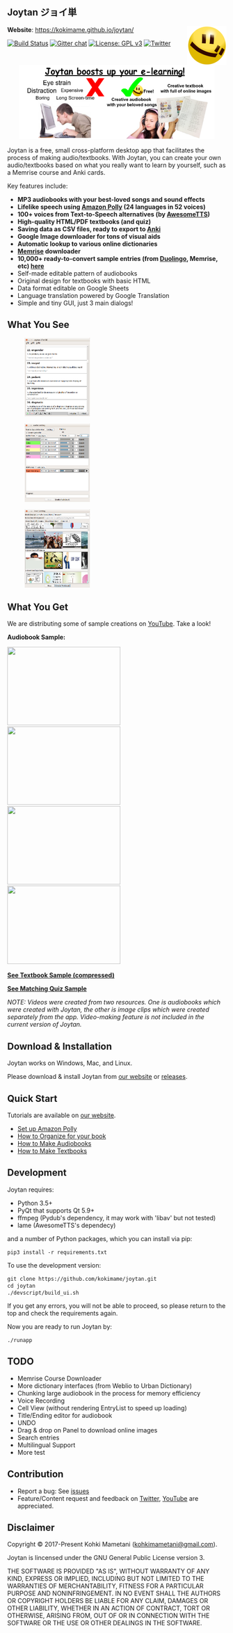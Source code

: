 ## Joytan ジョイ単

<img src="./logo/joytan.png" align="right" width="90" height="90" title="logo">

**Website**: https://kokimame.github.io/joytan/

[![Build Status](https://travis-ci.org/kokimame/joytan.svg?branch=master)](https://travis-ci.org/kokimame/joytan)
[![Gitter chat](https://badges.gitter.im/gitterHQ/gitter.png)](https://gitter.im/JoytanApp/Lobby)
[![License: GPL v3](https://img.shields.io/badge/License-GPL%20v3-blue.svg)](https://www.gnu.org/licenses/gpl-3.0)
[![Twitter](https://img.shields.io/twitter/follow/JoytanApp.svg?style=social&label=Follow)](https://twitter.com/intent/follow?screen_name=JoytanApp)

<p align="center">
  <a href="./docs/images/app_pros.png">
    <img src="./docs/images/app_pros.png"
    alt="Fig: Pros of Joytan" width="450" height="170">
  </a>
</p>

Joytan is a free, small cross-platform desktop app that facilitates the process of making audio/textbooks.
With Joytan, you can create your own audio/textbooks based on what you really want to learn by yourself,
such as a Memrise course and Anki cards.

Key features include:
- **MP3 audiobooks with your best-loved songs and sound effects**
- **Lifelike speech using [Amazon Polly](https://aws.amazon.com/polly/) (24 languages in 52 voices)**
- **100+ voices from Text-to-Speech alternatives (by [AwesomeTTS](https://ankiatts.appspot.com/))**
- **High-quality HTML/PDF textbooks (and quiz)**
- **Saving data as CSV files, ready to export to [Anki](https://apps.ankiweb.net)**
- **Google Image downloader for tons of visual aids**
- **Automatic lookup to various online dictionaries**
- **[Memrise](https://www.memrise.com/) downloader**
- **10,000+ ready-to-convert sample entries (from [Duolingo](https://www.duolingo.com/),
 Memrise, etc) [here](https://drive.google.com/drive/u/0/folders/1tbAViNauTU4Pdl7il0AV-6FajYUIimas)**
- Self-made editable pattern of audiobooks
- Original design for textbooks with basic HTML
- Data format editable on Google Sheets
- Language translation powered by Google Translation
- Simple and tiny GUI, just 3 main dialogs!


## What You See
<!-- Screenshots of dialogs -->
<figure>
  <a href="./docs/images/main_full.png">
    <img src="./docs/images/main_full.png"
    alt="Screenshots of Input window" width="150" height="180">
  </a>
</figure>
<figure>
  <a href="./docs/images/audio_full.png">
    <img src="./docs/images/audio_full.png"
    alt="Screenshots of Textbook setting window" width="150" height="180">
  </a>
</figure>
<figure>
  <a href="./docs/images/text_full.png">
    <img src="./docs/images/text_full.png"
    alt="Screenshots of Audiobook setting window" width="150" height="180">
  </a>
</figure>



## What You Get
We are distributing some of sample creations on [YouTube](https://www.youtube.com/channel/UC0bLbtTI9uni3bNRPIJQAqA). Take a look!

**Audiobook Sample:**

<a href="https://www.youtube.com/watch?v=tEIpgTREexQ">
  <img src="https://img.youtube.com/vi/tEIpgTREexQ/0.jpg" width="260" height=180" />
</a>
<a href="https://www.youtube.com/watch?v=0KR9DKZeTqk">
  <img src="https://img.youtube.com/vi/0KR9DKZeTqk/0.jpg" width="260" height=180" />
</a>
<br>

<a href="https://www.youtube.com/watch?v=AZ0K6Pnffvo">
  <img src="https://img.youtube.com/vi/AZ0K6Pnffvo/0.jpg" width="260" height=180" />
</a>
<a href="https://www.youtube.com/watch?v=ehkQu1mKyeU">
  <img src="https://img.youtube.com/vi/ehkQu1mKyeU/0.jpg" width="260" height=180" />
</a>


[**See Textbook Sample (compressed)**](https://drive.google.com/open?id=15_k1pJdWzUldhL9HYP6vAOllSqAIjaHr)

[**See Matching Quiz Sample**](https://drive.google.com/open?id=124X0_d2It0MKF0HauGMq2SuOCEyrzn-t)


*NOTE: Videos were created from two resources. One is audiobooks which were
 created with Joytan, the other is image clips which were created separately from the app.
 Video-making feature is not included in the current version of Joytan.*

## Download & Installation
Joytan works on Windows, Mac, and Linux.

Please download & install Joytan from [our website](https://kokimame.github.io/joytan/install.html
) or [releases](https://github.com/kokimame/joytan/releases).

## Quick Start
Tutorials are available on [our website](https://kokimame.github.io/joytan/index.html).
- [Set up Amazon Polly](https://kokimame.github.io/joytan/tutorial.html)
- [How to Organize for your book](https://kokimame.github.io/joytan/tutorial_input.html)
- [How to Make Audiobooks](https://kokimame.github.io/joytan/tutorial_audio.html)
- [How to Make Textbooks](https://kokimame.github.io/joytan/tutorial_text.html)


## Development
Joytan requires:
- Python 3.5+
- PyQt that supports Qt 5.9+
- ffmpeg (Pydub's dependency, it may work with 'libav' but not tested)
- lame (AwesomeTTS's dependecy)

and a number of Python packages, which you can install via pip:
```
pip3 install -r requirements.txt
```

To use the development version:

```
git clone https://github.com/kokimame/joytan.git
cd joytan
./devscript/build_ui.sh
```

If you get any errors, you will not be able to proceed, so please return to
the top and check the requirements again.

Now you are ready to run Joytan by:
```
./runapp
```

## TODO
- Memrise Course Downloader
- More dictionary interfaces (from Weblio to Urban Dictionary)
- Chunking large audiobook in the process for memory efficiency
- Voice Recording
- Cell View (without rendering EntryList to speed up loading)
- Title/Ending editor for audiobook
- UNDO
- Drag & drop on Panel to download online images
- Search entries
- Multilingual Support
- More test

## Contribution
- Report a bug: See [issues](https://github.com/kokimame/joytan/issues)
- Feature/Content request and feedback on [Twitter](https://twitter.com/JoytanApp), 
[YouTube](https://www.youtube.com/channel/UC0bLbtTI9uni3bNRPIJQAqA) are appreciated.


## Disclaimer
Copyright © 2017-Present Kohki Mametani (kohkimametani@gmail.com).

Joytan is lincensed under the GNU General Public License version 3.

THE SOFTWARE IS PROVIDED "AS IS", WITHOUT WARRANTY OF ANY KIND, EXPRESS OR IMPLIED,
INCLUDING BUT NOT LIMITED TO THE WARRANTIES OF MERCHANTABILITY,
FITNESS FOR A PARTICULAR PURPOSE AND NONINFRINGEMENT.
IN NO EVENT SHALL THE AUTHORS OR COPYRIGHT HOLDERS BE LIABLE FOR ANY CLAIM, DAMAGES
OR OTHER LIABILITY, WHETHER IN AN ACTION OF CONTRACT, TORT OR OTHERWISE,
ARISING FROM, OUT OF OR IN CONNECTION WITH THE SOFTWARE OR THE USE OR OTHER DEALINGS IN THE SOFTWARE.
